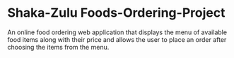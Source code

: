 # Shaka-Zulu Foods-Ordering-Project

An online food ordering web application that displays the menu of available food items along with their price and allows the user to place an order after choosing the items from the menu. 